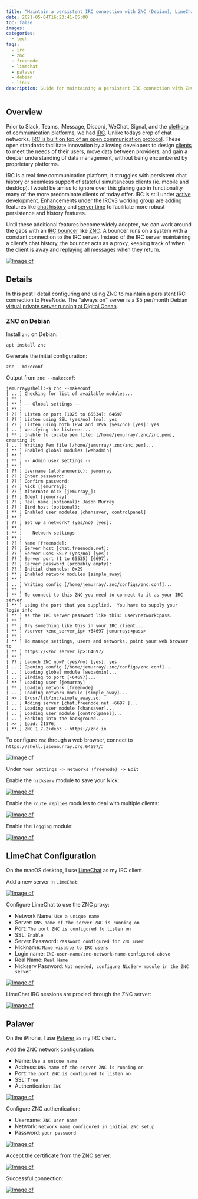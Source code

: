 ```yaml
---
title: "Maintain a persistent IRC connection with ZNC (Debian), LimeChat (macOS), and Palaver (iOS)"
date: 2021-05-04T16:23:41-05:00
toc: false
images:
categories:
  - tech
tags: 
  - irc
  - znc
  - freenode
  - limechat
  - palaver
  - debian
  - linux
description: Guide for maintaining a persistent IRC connection with ZNC (Debian), LimeChat (macOS), and Palaver (iOS).
---
```


## Overview

Prior to Slack, Teams, iMessage, Discord, WeChat, Signal, and the [plethora](https://en.wikipedia.org/wiki/Messaging_apps) of communication platforms, we had [IRC](https://en.wikipedia.org/wiki/Internet_Relay_Chat). Unlike todays crop of chat networks, [IRC is built on top of an open communication protocol](https://tools.ietf.org/html/rfc1459). These open standards facilitate innovation by allowing developers to design [clients](https://en.wikipedia.org/wiki/Comparison_of_Internet_Relay_Chat_clients) to meet the needs of their users, move data between providers, and gain a deeper understanding of data management, without being encumbered by proprietary platforms.

IRC is a real time communication platform, it struggles with persistent chat history or seemless support of stateful simultaneous clients (ie. mobile and desktop). I would be amiss to ignore over this glaring gap in functionality many of the more predominate clients of today offer. IRC is still under [active development](https://ircv3.net/wg). Enhancements under the  [IRCv3](https://ircv3.net/irc/) working group are adding features like [chat history](https://ircv3.net/specs/extensions/chathistory) and [server time](https://ircv3.net/specs/extensions/server-time) to facilitate more robust persistence and history features.

Until these additional features become widely adopted, we can work around the gaps with an [IRC bouncer](https://en.wikipedia.org/wiki/BNC_(software)) like [ZNC](https://wiki.znc.in/ZNC). A bouncer runs on a system with a constant connection to the IRC server. Instead of the IRC server maintaining a client’s chat history, the bouncer acts as a proxy, keeping track of when the client is away and replaying all messages when they return.

[![Image of ](/images/2021-05-05-14-39-06.png)](/images/2021-05-05-14-39-06.png)

## Details

In this post I detail configuring and using ZNC to maintain a persistent IRC connection to FreeNode. The "always on" server is a $5 per/month Debian [virtual private server running at Digital Ocean](https://jasonmurray.org/posts/2020/homelab/#saas-services).

### ZNC on Debian

Install `znc` on Debian:

```text
apt install znc
```

Generate the initial configuration:

```text
znc --makeconf
```

Output from `znc --makeconf`:

```
jemurray@shell:~$ znc --makeconf
[ .. ] Checking for list of available modules...
[ ** ]
[ ** ] -- Global settings --
[ ** ]
[ ?? ] Listen on port (1025 to 65534): 64697
[ ?? ] Listen using SSL (yes/no) [no]: yes
[ ?? ] Listen using both IPv4 and IPv6 (yes/no) [yes]: yes
[ .. ] Verifying the listener...
[ ** ] Unable to locate pem file: [/home/jemurray/.znc/znc.pem], creating it
[ .. ] Writing Pem file [/home/jemurray/.znc/znc.pem]...
[ ** ] Enabled global modules [webadmin]
[ ** ]
[ ** ] -- Admin user settings --
[ ** ]
[ ?? ] Username (alphanumeric): jemurray
[ ?? ] Enter password:
[ ?? ] Confirm password:
[ ?? ] Nick [jemurray]:
[ ?? ] Alternate nick [jemurray_]:
[ ?? ] Ident [jemurray]:
[ ?? ] Real name (optional): Jason Murray
[ ?? ] Bind host (optional):
[ ** ] Enabled user modules [chansaver, controlpanel]
[ ** ]
[ ?? ] Set up a network? (yes/no) [yes]:
[ ** ]
[ ** ] -- Network settings --
[ ** ]
[ ?? ] Name [freenode]:
[ ?? ] Server host [chat.freenode.net]:
[ ?? ] Server uses SSL? (yes/no) [yes]:
[ ?? ] Server port (1 to 65535) [6697]:
[ ?? ] Server password (probably empty):
[ ?? ] Initial channels: 0x29
[ ** ] Enabled network modules [simple_away]
[ ** ]
[ .. ] Writing config [/home/jemurray/.znc/configs/znc.conf]...
[ ** ]
[ ** ] To connect to this ZNC you need to connect to it as your IRC server
[ ** ] using the port that you supplied.  You have to supply your login info
[ ** ] as the IRC server password like this: user/network:pass.
[ ** ]
[ ** ] Try something like this in your IRC client...
[ ** ] /server <znc_server_ip> +64697 jemurray:<pass>
[ ** ]
[ ** ] To manage settings, users and networks, point your web browser to
[ ** ] https://<znc_server_ip>:64697/
[ ** ]
[ ?? ] Launch ZNC now? (yes/no) [yes]: yes
[ .. ] Opening config [/home/jemurray/.znc/configs/znc.conf]...
[ .. ] Loading global module [webadmin]...
[ .. ] Binding to port [+64697]...
[ ** ] Loading user [jemurray]
[ ** ] Loading network [freenode]
[ .. ] Loading network module [simple_away]...
[ >> ] [/usr/lib/znc/simple_away.so]
[ .. ] Adding server [chat.freenode.net +6697 ]...
[ .. ] Loading user module [chansaver]...
[ .. ] Loading user module [controlpanel]...
[ .. ] Forking into the background...
[ >> ] [pid: 21576]
[ ** ] ZNC 1.7.2+deb3 - https://znc.in
```

To configure `znc` through a web browser, connect to `https://shell.jasonmurray.org:64697/`:

[![Image of ](/images/2021-04-27-16-34-00.png)](/images/2021-04-27-16-34-00.png)

Under `Your Settings -> Networks (freenode) -> Edit`

Enable the `nickserv` module to save your Nick:

[![Image of ](/images/2021-04-27-16-56-37.png)](/images/2021-04-27-16-56-37.png)

Enable the `route_replies` modules to deal with multiple clients:

[![Image of ](/images/2021-04-27-20-57-39.png)](/images/2021-04-27-20-57-39.png)

Enable the `logging` module:

[![Image of ](/images/2021-04-27-21-35-06.png)](/images/2021-04-27-21-35-06.png)

## LimeChat Configuration

On the macOS desktop, I use [LimeChat](http://limechat.net/mac/) as my IRC client.

Add a new server in `LimeChat`:

[![Image of ](/images/2021-04-27-16-36-49.png)](/images/2021-04-27-16-36-49.png)

Configure LimeChat to use the ZNC proxy:

- Network Name: `Use a unique name`
- Server: `DNS name of the server ZNC is running on`
- Port: `The port ZNC is configured to listen on`
- SSL: `Enable`
- Server Password: `Password configured for ZNC user`
- Nickname: `Name visable to IRC users`
- Login name: `ZNC-user-name/znc-network-name-configured-above`
- Real Name: `Real Name`
- Nickserv Password: `Not needed, configure NicServ module in the ZNC server`

[![Image of ](/images/2021-04-27-16-40-30.png)](/images/2021-04-27-16-40-30.png)


LimeChat IRC sessions are proxied through the ZNC server:

[![Image of ](/images/2021-04-27-16-45-40.png)](/images/2021-04-27-16-45-40.png)

## Palaver

On the iPhone, I use [Palaver](https://palaverapp.com/) as my IRC client.


Add the ZNC network configuration:

- Name: `Use a unique name`
- Address: `DNS name of the server ZNC is running on`
- Port: `The port ZNC is configured to listen on`
- SSL: `True`
- Authentication: `ZNC`

[![Image of ](/images/IMG_2094.PNG)](/images/IMG_2094.PNG)

Configure ZNC authentication:

- Username: `ZNC user name`
- Network: `Network name configured in initial ZNC setup`
- Password: `your password`

[![Image of ](/images/IMG_2096.PNG)](/images/IMG_2096.PNG)


Accept the certificate from the ZNC server:

[![Image of ](/images/IMG_2095.PNG)](/images/IMG_2095.PNG)


Successful connection:

[![Image of ](/images/IMG_2097.PNG)](/images/IMG_2097.PNG)